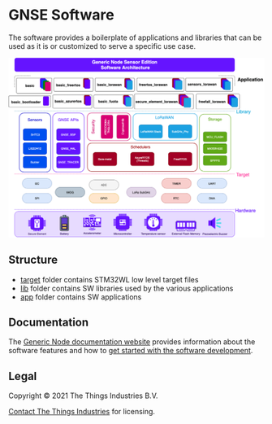 # GNSE Software
The software provides a boilerplate of applications and libraries that can be used as it is or customized to serve a specific use case.

![GNSE Software Architecture](../Docs/img_sw/sw_arch.png)

## Structure

- [target](./target/README.md) folder contains STM32WL low level target files
- [lib](./lib/README.md) folder contains SW libraries used by the various applications
- [app](./app/README.md) folder contains SW applications

## Documentation

The [Generic Node documentation website](https://www.genericnode.com/docs/) provides information about the software features and how to [get started with the software development](https://www.genericnode.com/docs/getting-started/se-sw/).

## Legal

Copyright © 2021 The Things Industries B.V.

[Contact The Things Industries](https://thethingsindustries.com/contact/) for licensing.
